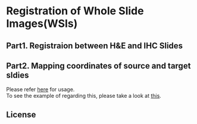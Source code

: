 # Registration of Whole Slide Images(WSIs)

## Part1. Registraion between H&E and IHC Slides

## Part2. Mapping coordinates of source and target sldies

Please refer [here](https://github.com/hwanglab/WSI_registration/blob/main/map_coords/README.md) for usage.  
To see the example of regarding this, please take a look at [this](https://github.com/hwanglab/WSI_registration/blob/main/mapping_coordinate_example.ipynb).

## License
